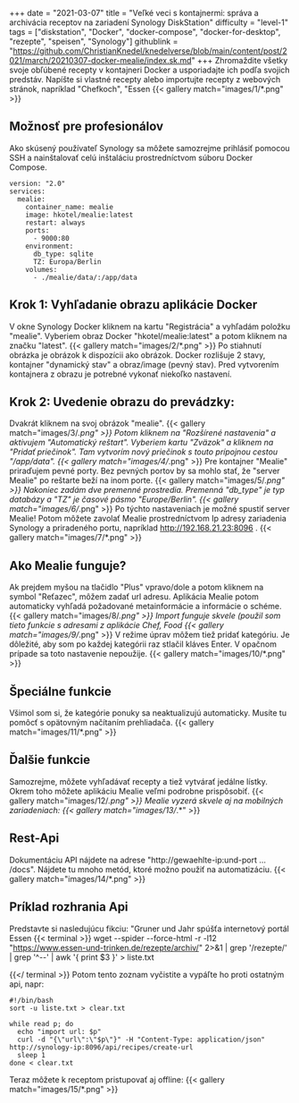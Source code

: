 +++
date = "2021-03-07"
title = "Veľké veci s kontajnermi: správa a archivácia receptov na zariadení Synology DiskStation"
difficulty = "level-1"
tags = ["diskstation", "Docker", "docker-compose", "docker-for-desktop", "rezepte", "speisen", "Synology"]
githublink = "https://github.com/ChristianKnedel/knedelverse/blob/main/content/post/2021/march/20210307-docker-mealie/index.sk.md"
+++
Zhromaždite všetky svoje obľúbené recepty v kontajneri Docker a usporiadajte ich podľa svojich predstáv. Napíšte si vlastné recepty alebo importujte recepty z webových stránok, napríklad "Chefkoch", "Essen
{{< gallery match="images/1/*.png" >}}

## Možnosť pre profesionálov
Ako skúsený používateľ Synology sa môžete samozrejme prihlásiť pomocou SSH a nainštalovať celú inštaláciu prostredníctvom súboru Docker Compose.
```
version: "2.0"
services:
  mealie:
    container_name: mealie
    image: hkotel/mealie:latest
    restart: always
    ports:
      - 9000:80
    environment:
      db_type: sqlite
      TZ: Europa/Berlin
    volumes:
      - ./mealie/data/:/app/data

```

## Krok 1: Vyhľadanie obrazu aplikácie Docker
V okne Synology Docker kliknem na kartu "Registrácia" a vyhľadám položku "mealie". Vyberiem obraz Docker "hkotel/mealie:latest" a potom kliknem na značku "latest".
{{< gallery match="images/2/*.png" >}}
Po stiahnutí obrázka je obrázok k dispozícii ako obrázok. Docker rozlišuje 2 stavy, kontajner "dynamický stav" a obraz/image (pevný stav). Pred vytvorením kontajnera z obrazu je potrebné vykonať niekoľko nastavení.
## Krok 2: Uvedenie obrazu do prevádzky:
Dvakrát kliknem na svoj obrázok "mealie".
{{< gallery match="images/3/*.png" >}}
Potom kliknem na "Rozšírené nastavenia" a aktivujem "Automatický reštart". Vyberiem kartu "Zväzok" a kliknem na "Pridať priečinok". Tam vytvorím nový priečinok s touto prípojnou cestou "/app/data".
{{< gallery match="images/4/*.png" >}}
Pre kontajner "Mealie" priraďujem pevné porty. Bez pevných portov by sa mohlo stať, že "server Mealie" po reštarte beží na inom porte.
{{< gallery match="images/5/*.png" >}}
Nakoniec zadám dve premenné prostredia. Premenná "db_type" je typ databázy a "TZ" je časové pásmo "Europe/Berlin".
{{< gallery match="images/6/*.png" >}}
Po týchto nastaveniach je možné spustiť server Mealie! Potom môžete zavolať Mealie prostredníctvom Ip adresy zariadenia Synology a priradeného portu, napríklad http://192.168.21.23:8096 .
{{< gallery match="images/7/*.png" >}}

## Ako Mealie funguje?
Ak prejdem myšou na tlačidlo "Plus" vpravo/dole a potom kliknem na symbol "Reťazec", môžem zadať url adresu. Aplikácia Mealie potom automaticky vyhľadá požadované metainformácie a informácie o schéme.
{{< gallery match="images/8/*.png" >}}
Import funguje skvele (použil som tieto funkcie s adresami z aplikácie Chef, Food
{{< gallery match="images/9/*.png" >}}
V režime úprav môžem tiež pridať kategóriu. Je dôležité, aby som po každej kategórii raz stlačil kláves Enter. V opačnom prípade sa toto nastavenie nepoužije.
{{< gallery match="images/10/*.png" >}}

## Špeciálne funkcie
Všimol som si, že kategórie ponuky sa neaktualizujú automaticky. Musíte tu pomôcť s opätovným načítaním prehliadača.
{{< gallery match="images/11/*.png" >}}

## Ďalšie funkcie
Samozrejme, môžete vyhľadávať recepty a tiež vytvárať jedálne lístky. Okrem toho môžete aplikáciu Mealie veľmi podrobne prispôsobiť.
{{< gallery match="images/12/*.png" >}}
Mealie vyzerá skvele aj na mobilných zariadeniach:
{{< gallery match="images/13/*.*" >}}

## Rest-Api
Dokumentáciu API nájdete na adrese "http://gewaehlte-ip:und-port ... /docs". Nájdete tu mnoho metód, ktoré možno použiť na automatizáciu.
{{< gallery match="images/14/*.png" >}}

## Príklad rozhrania Api
Predstavte si nasledujúcu fikciu: "Gruner und Jahr spúšťa internetový portál Essen
{{< terminal >}}
wget --spider --force-html -r -l12  "https://www.essen-und-trinken.de/rezepte/archiv/"  2>&1 | grep '/rezepte/' | grep '^--' | awk '{ print $3 }' > liste.txt

{{</ terminal >}}
Potom tento zoznam vyčistite a vypáľte ho proti ostatným api, napr:
```
#!/bin/bash
sort -u liste.txt > clear.txt

while read p; do
  echo "import url: $p"
  curl -d "{\"url\":\"$p\"}" -H "Content-Type: application/json" http://synology-ip:8096/api/recipes/create-url
  sleep 1
done < clear.txt

```
Teraz môžete k receptom pristupovať aj offline:
{{< gallery match="images/15/*.png" >}}
